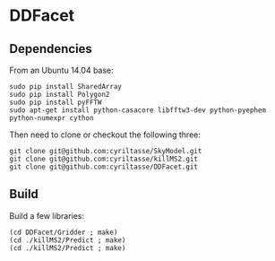 # DDFacet

## Dependencies

From an Ubuntu 14.04 base:

```
sudo pip install SharedArray
sudo pip install Polygon2
sudo pip install pyFFTW
sudo apt-get install python-casacore libfftw3-dev python-pyephem python-numexpr cython
```

Then need to clone or checkout the following three:

```
git clone git@github.com:cyriltasse/SkyModel.git
git clone git@github.com:cyriltasse/killMS2.git
git clone git@github.com:cyriltasse/DDFacet.git

```

## Build

Build a few libraries:

```
(cd DDFacet/Gridder ; make)
(cd ./killMS2/Predict ; make)
(cd ./killMS2/Predict ; make)
```

